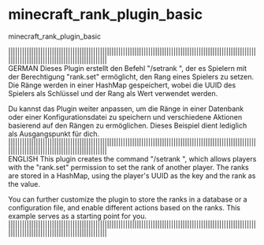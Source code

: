 # minecraft_rank_plugin_basic
minecraft_rank_plugin_basic

|||||||||||||||||||||||||||||||||||||||||||||||||||||||||||||||||||||||||||||||||||||||||||||||||||||||||||||||||||||||||||||||||||||||||||||||||||||||  
GERMAN
Dieses Plugin erstellt den Befehl "/setrank <Spieler> <Rang>", der es Spielern mit der Berechtigung "rank.set" ermöglicht, den Rang eines Spielers zu setzen. Die Ränge werden in einer HashMap gespeichert, wobei die UUID des Spielers als Schlüssel und der Rang als Wert verwendet werden.  

Du kannst das Plugin weiter anpassen, um die Ränge in einer Datenbank oder einer Konfigurationsdatei zu speichern und verschiedene Aktionen basierend auf den Rängen zu ermöglichen. Dieses Beispiel dient lediglich als Ausgangspunkt für dich.  
|||||||||||||||||||||||||||||||||||||||||||||||||||||||||||||||||||||||||||||||||||||||||||||||||||||||||||||||||||||||||||||||||||||||||||||||||||||||  
ENGLISH
This plugin creates the command "/setrank <player> <rank>", which allows players with the "rank.set" permission to set the rank of another player. The ranks are stored in a HashMap, using the player's UUID as the key and the rank as the value.  

You can further customize the plugin to store the ranks in a database or a configuration file, and enable different actions based on the ranks. This example serves as a starting point for you.  
|||||||||||||||||||||||||||||||||||||||||||||||||||||||||||||||||||||||||||||||||||||||||||||||||||||||||||||||||||||||||||||||||||||||||||||||||||||||  

